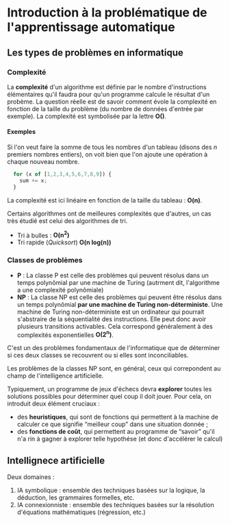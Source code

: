 # Introduction à la problématique de l'apprentissage automatique

## Les types de problèmes en informatique

### Complexité
 La **complexité** d'un algorithme est définie par le nombre d'instructions élémentaires qu'il faudra pour qu'un programme calcule le résultat d'un probème. La question réelle est de savoir comment évole la complexité en fonction de la taille du problème (du nombre de données d'entrée par exemple). La complexité est symbolisée par la lettre **O()**.

#### Exemples

Si l'on veut faire la somme de tous les nombres d'un tableau (disons des _n_ premiers nombres entiers), on voit bien que l'on ajoute une opération à chaque nouveau nombre.
```javascript
  for (x of [1,2,3,4,5,6,7,8,9]) {
    sum += x;
  }
```
 La complexité est ici linéaire en fonction de la taille du tableau : **O(n)**.

 Certains algorithmes ont de meilleures complexités que d'autres, un cas très étudié est celui des algorithmes de tri.

 * Tri à bulles : **O(n<sup>2</sup>)**
 * Tri rapide (_Quicksort_) **O(n log(n))**

### Classes de problèmes

* **P** : La classe P est celle des problèmes qui peuvent résolus dans un temps polynômial par une machine de Turing (autrment dit, l'algorithme a une complexité polynômiale)
* **NP** : La classe NP est celle des problèmes qui peuvent être résolus dans un temps polynômial **par une machine de Turing non-déterministe**. Une machine de Turing non-déterministe est un ordinateur qui pourrait s'abstraire de la séquentialité des instructions. Elle peut donc avoir plusieurs transitions activables. Cela correspond généralement à des complexités exponentielles **O(2<sup>n</sup>)**.

C'est un des problèmes fondamentaux de l'informatique que de déterminer si ces deux classes se recouvrent ou si elles sont inconciliables.

Les problèmes de la classes NP sont, en général, ceux qui correpondent au champ de l'intelligence artificielle.

Typiquement, un programme de jeux d'échecs devra **explorer** toutes les solutions possibles pour déterminer quel coup il doit jouer. Pour cela, on introduit deux élément cruciaux :
* des **heuristiques**, qui sont de fonctions qui permettent à la machine de calculer ce que signifie “meilleur coup” dans une situation donnée ;
* des **fonctions de coût**, qui permettent au programme de “savoir” qu'il n'a rin à gagner à explorer telle hypothése (et donc d'accélérer le calcul)

## Intellignece artificielle

Deux domaines :

1) IA symbolique : ensemble des techniques basées sur la logique, la déduction, les grammaires formelles, etc.
2) IA connexionniste : ensemble des techniques basées sur la résolution d'équations mathématiques (régression, etc.)
